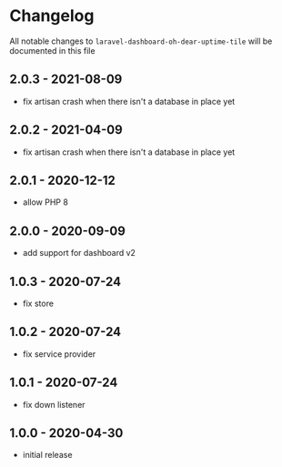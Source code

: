 # Changelog

All notable changes to `laravel-dashboard-oh-dear-uptime-tile` will be documented in this file

## 2.0.3 - 2021-08-09

- fix artisan crash when there isn't a database in place yet

## 2.0.2 - 2021-04-09

- fix artisan crash when there isn't a database in place yet

## 2.0.1 - 2020-12-12

- allow PHP 8

## 2.0.0 - 2020-09-09

- add support for dashboard v2

## 1.0.3 - 2020-07-24

- fix store

## 1.0.2 - 2020-07-24

- fix service provider

## 1.0.1 - 2020-07-24

- fix down listener

## 1.0.0 - 2020-04-30

- initial release
